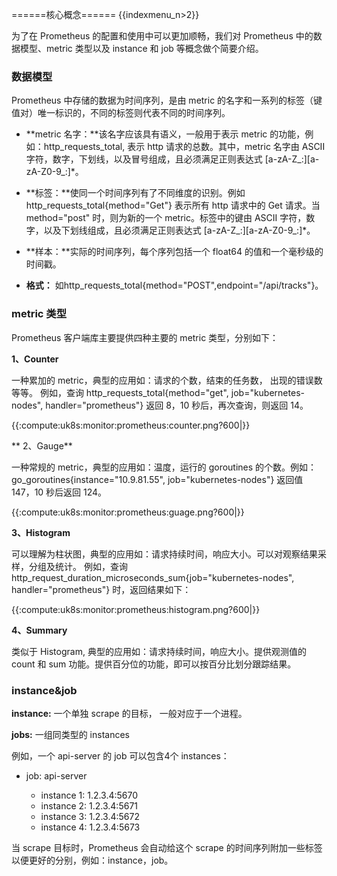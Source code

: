 ======核心概念======
{{indexmenu_n>2}}


为了在 Prometheus 的配置和使用中可以更加顺畅，我们对 Prometheus 中的数据模型、metric 类型以及 instance 和 job 等概念做个简要介绍。


### 数据模型

Prometheus 中存储的数据为时间序列，是由 metric 的名字和一系列的标签（键值对）唯一标识的，不同的标签则代表不同的时间序列。

+ **metric 名字：**该名字应该具有语义，一般用于表示 metric 的功能，例如：http_requests_total, 表示 http 请求的总数。其中，metric 名字由 ASCII 字符，数字，下划线，以及冒号组成，且必须满足正则表达式 [a-zA-Z_:][a-zA-Z0-9_:]*。

+ **标签：**使同一个时间序列有了不同维度的识别。例如 http_requests_total{method="Get"} 表示所有 http 请求中的 Get 请求。当 method="post" 时，则为新的一个 metric。标签中的键由 ASCII 字符，数字，以及下划线组成，且必须满足正则表达式 [a-zA-Z_:][a-zA-Z0-9_:]*。

+ **样本：**实际的时间序列，每个序列包括一个 float64 的值和一个毫秒级的时间戳。

+ **格式：** 如http_requests_total{method="POST",endpoint="/api/tracks"}。


### metric 类型

Prometheus 客户端库主要提供四种主要的 metric 类型，分别如下：

**1、Counter**

一种累加的 metric，典型的应用如：请求的个数，结束的任务数， 出现的错误数等等。
例如，查询 http_requests_total{method="get", job="kubernetes-nodes", handler="prometheus"} 返回 8，10 秒后，再次查询，则返回 14。

{{:compute:uk8s:monitor:prometheus:counter.png?600|}}

** 2、Gauge**

一种常规的 metric，典型的应用如：温度，运行的 goroutines 的个数。例如：go_goroutines{instance="10.9.81.55", job="kubernetes-nodes"} 返回值 147，10 秒后返回 124。

{{:compute:uk8s:monitor:prometheus:guage.png?600|}}

**3、Histogram**

可以理解为柱状图，典型的应用如：请求持续时间，响应大小。可以对观察结果采样，分组及统计。
例如，查询 http_request_duration_microseconds_sum{job="kubernetes-nodes", handler="prometheus"} 时，返回结果如下：

{{:compute:uk8s:monitor:prometheus:histogram.png?600|}}

**4、Summary**

类似于 Histogram, 典型的应用如：请求持续时间，响应大小。提供观测值的 count 和 sum 功能。提供百分位的功能，即可以按百分比划分跟踪结果。

### instance&job

**instance:** 一个单独 scrape 的目标， 一般对应于一个进程。

**jobs:** 一组同类型的 instances 

例如，一个 api-server 的 job 可以包含4个 instances：

+ job: api-server

  - instance 1: 1.2.3.4:5670
  - instance 2: 1.2.3.4:5671
  - instance 3: 1.2.3.4:5672
  - instance 4: 1.2.3.4:5673

当 scrape 目标时，Prometheus 会自动给这个 scrape 的时间序列附加一些标签以便更好的分别，例如：instance，job。


